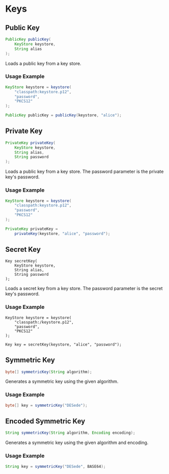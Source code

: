 # Keys

## Public Key

```java
PublicKey publicKey(
    KeyStore keystore, 
    String alias
);
```

 Loads a public key from a key store.

### Usage Example

```java
KeyStore keystore = keystore(
    "classpath:keystore.p12", 
    "password", 
    "PKCS12"
);

PublicKey publicKey = publicKey(keystore, "alice");
```

##  Private Key

```java
PrivateKey privateKey(
    KeyStore keystore, 
    String alias, 
    String password
);
```

 Loads a public key from a key store. The password parameter is the private key's password.

### Usage Example

```java
KeyStore keystore = keystore(
    "classpath:keystore.p12", 
    "password", 
    "PKCS12"
);

PrivateKey privateKey = 
    privateKey(keystore, "alice", "password");
```

##  Secret Key

```text
Key secretKey(
    KeyStore keystore, 
    String alias, 
    String password
);
```

 Loads a secret key from a key store. The password parameter is the secret key's password.

### Usage Example

```text
KeyStore keystore = keystore(
    "classpath:/keystore.p12", 
    "password", 
    "PKCS12"
);

Key key = secretKey(keystore, "alice", "password");
```

## Symmetric Key

```java
byte[] symmetricKey(String algorithm);
```

 Generates a symmetric key using the given algorithm.

### Usage Example

```java
byte[] key = symmetricKey("DESede");
```

## Encoded Symmetric Key

```java
String symmetricKey(String algorithm, Encoding encoding);
```

 Generates a symmetric key using the given algorithm and encoding.

### Usage Example

```java
String key = symmetricKey("DESede", BASE64);
```

 

